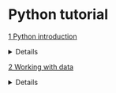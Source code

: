 # Python tutorial

[1 Python introduction](https://github.com/AlexLastoriaButler/python_tutorial/blob/main/python_introduction.ipynb)
<details>
  
    1.1 What is Python?
  
    1.2 Installing Python
  
    1.3 Your First Python Program
  
    1.4 Variables and Data Types
  
    1.5 Basic Operations
  
    1.6 Conditional Statements (IF THEN ELSE)
  
    1.7 Loops
  
    Exercises
</details>

[2 Working with data](https://github.com/AlexLastoriaButler/python_tutorial/blob/main/python_working_with_data.ipynb)
<details>
  
  
    2.1 Setting up Pandas
  
    2.2 Extract data from an external file into a DataFrame
  
    2.3 View data in a dataframe
  
    2.4 Extract data from a SQL database into a DataFrame
  
    2.5 Limit the variables (columns) in your DataFrame
  
    2.6 Import just the top n rows
  
    2.7 Import specific columns

    2.8 View data types of DataFrame columns

    2.9 Combine tables vertically and horizontally

    2.10 Perform left joins, right joins, and full joins

    2.11 Output a DataFrame
  
    Exercises
</details>
